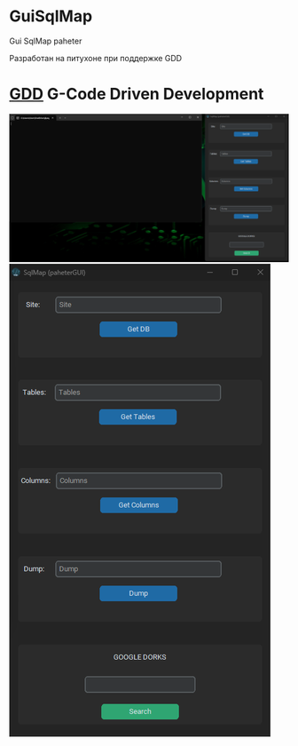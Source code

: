 # GuiSqlMap
Gui SqlMap paheter

Разработан на питухоне при поддержке GDD
# [GDD](https://github.com/turborium/GDD) G-Code Driven Development  

![1](Screen/Screenshot_1.png)  
![2](Screen/Screenshot_2.png)  

